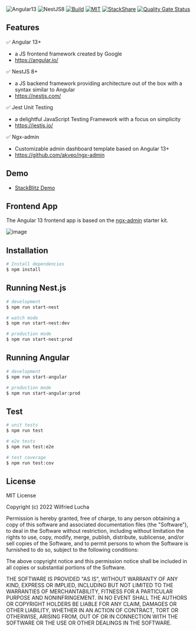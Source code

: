 

![Angular13](https://img.shields.io/badge/Angular-13-brightgreen)
![NestJS8](https://img.shields.io/badge/NestJS-8-brightgreen)
[![Build](https://api.travis-ci.org/wlucha/angular-nest.svg?branch=master)](https://travis-ci.org/github/wlucha/angular-nest)
[![MIT](https://img.shields.io/packagist/l/doctrine/orm.svg)]()
[![StackShare](http://img.shields.io/badge/tech-stack-0690fa.svg?style=flat)](https://stackshare.io/wlucha/angular-nest)
[![Quality Gate Status](https://sonarcloud.io/api/project_badges/measure?project=wlucha_angular-nest&metric=alert_status)](https://sonarcloud.io/dashboard?id=wlucha_angular-nest)  

## Features    
✅ Angular 13+<br />
  - a JS frontend framework created by Google<br />
  - https://angular.io/<br />

✅ NestJS 8+<br />
  - a JS backend framework providing architecture out of the box with a syntax similar to Angular<br />
  - https://nestjs.com/<br />

✅ Jest Unit Testing<br />
  - a delightful JavaScript Testing Framework with a focus on simplicity<br />
  - https://jestjs.io/<br />

✅ Ngx-admin<br />
  - Customizable admin dashboard template based on Angular 13+<br />
  - https://github.com/akveo/ngx-admin<br />

## Demo
- [StackBlitz Demo](https://stackblitz.com/github/wlucha/angular-nest)

## Frontend App
The Angular 13 frontend app is based on the [ngx-admin](https://github.com/akveo/ngx-admin) starter kit.  

![image](https://user-images.githubusercontent.com/7531596/148551080-de61fdb5-ffa4-496e-a26b-4bbf9dd35e9e.png)


## Installation

```bash
# Install dependencies
$ npm install
```

## Running Nest.js

```bash
# development
$ npm run start-nest

# watch mode
$ npm run start-nest:dev

# production mode
$ npm run start-nest:prod
```

## Running Angular

```bash
# development
$ npm run start-angular

# production mode
$ npm run start-angular:prod
```

## Test

```bash
# unit tests
$ npm run test

# e2e tests
$ npm run test:e2e

# test coverage
$ npm run test:cov
```


## License
MIT License

Copyright (c) 2022 Wilfried Lucha

Permission is hereby granted, free of charge, to any person obtaining a copy
of this software and associated documentation files (the "Software"), to deal
in the Software without restriction, including without limitation the rights
to use, copy, modify, merge, publish, distribute, sublicense, and/or sell
copies of the Software, and to permit persons to whom the Software is
furnished to do so, subject to the following conditions:

The above copyright notice and this permission notice shall be included in all
copies or substantial portions of the Software.

THE SOFTWARE IS PROVIDED "AS IS", WITHOUT WARRANTY OF ANY KIND, EXPRESS OR
IMPLIED, INCLUDING BUT NOT LIMITED TO THE WARRANTIES OF MERCHANTABILITY,
FITNESS FOR A PARTICULAR PURPOSE AND NONINFRINGEMENT. IN NO EVENT SHALL THE
AUTHORS OR COPYRIGHT HOLDERS BE LIABLE FOR ANY CLAIM, DAMAGES OR OTHER
LIABILITY, WHETHER IN AN ACTION OF CONTRACT, TORT OR OTHERWISE, ARISING FROM,
OUT OF OR IN CONNECTION WITH THE SOFTWARE OR THE USE OR OTHER DEALINGS IN THE
SOFTWARE.

